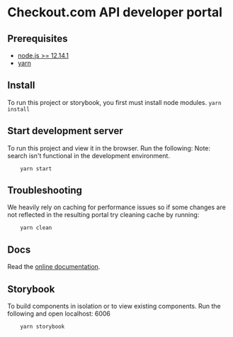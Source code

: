 # Checkout.com API developer portal

## Prerequisites

- [node.js >= 12.14.1](https://nodejs.org/en/)
- [yarn](https://yarnpkg.com/en/)

## Install

To run this project or storybook, you first must install node modules.
`
    yarn install
`

## Start development server

To run this project and view it in the browser. Run the following:
Note: search isn't functional in the development environment.

```
    yarn start
```

## Troubleshooting

We heavily rely on caching for performance issues so if some changes are not reflected in the resulting portal try cleaning cache by running:

```
    yarn clean
```

## Docs

Read the [online documentation](https://redoc.ly/docs/developer-portal/introduction/).

## Storybook

To build components in isolation or to view existing components. Run the following and open localhost: 6006

```
    yarn storybook
```
